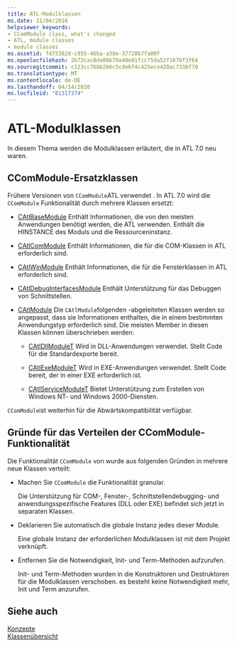 ```yaml
---
title: ATL-Modulklassen
ms.date: 11/04/2016
helpviewer_keywords:
- CComModule class, what's changed
- ATL, module classes
- module classes
ms.assetid: fd75382d-c955-46ba-a38e-37728b7fa00f
ms.openlocfilehash: 2b72cac0da06b70a40e01fcc75da52f1678f3f64
ms.sourcegitcommit: c123cc76bb2b6c5cde6f4c425ece420ac733bf70
ms.translationtype: MT
ms.contentlocale: de-DE
ms.lasthandoff: 04/14/2020
ms.locfileid: "81317374"
---
```

# <a name="atl-module-classes"></a>ATL-Modulklassen

In diesem Thema werden die Modulklassen erläutert, die in ATL 7.0 neu waren.

## <a name="ccommodule-replacement-classes"></a>CComModule-Ersatzklassen

Frühere Versionen von `CComModule`ATL verwendet . In ATL 7.0 wird die `CComModule` Funktionalität durch mehrere Klassen ersetzt:

- [CAtlBaseModule](../atl/reference/catlbasemodule-class.md) Enthält Informationen, die von den meisten Anwendungen benötigt werden, die ATL verwenden. Enthält die HINSTANCE des Moduls und die Ressourceninstanz.

- [CAtlComModule](../atl/reference/catlcommodule-class.md) Enthält Informationen, die für die COM-Klassen in ATL erforderlich sind.

- [CAtlWinModule](../atl/reference/catlwinmodule-class.md) Enthält Informationen, die für die Fensterklassen in ATL erforderlich sind.

- [CAtlDebugInterfacesModule](../atl/reference/catldebuginterfacesmodule-class.md) Enthält Unterstützung für das Debuggen von Schnittstellen.

- [CAtlModule](../atl/reference/catlmodule-class.md) Die `CAtlModule`folgenden -abgeleiteten Klassen werden so angepasst, dass sie Informationen enthalten, die in einem bestimmten Anwendungstyp erforderlich sind. Die meisten Member in diesen Klassen können überschrieben werden:

  - [CAtlDllModuleT](../atl/reference/catldllmodulet-class.md) Wird in DLL-Anwendungen verwendet. Stellt Code für die Standardexporte bereit.

  - [CAtlExeModuleT](../atl/reference/catlexemodulet-class.md) Wird in EXE-Anwendungen verwendet. Stellt Code bereit, der in einer EXE erforderlich ist.

  - [CAtlServiceModuleT](../atl/reference/catlservicemodulet-class.md) Bietet Unterstützung zum Erstellen von Windows NT- und Windows 2000-Diensten.

`CComModule`ist weiterhin für die Abwärtskompatibilität verfügbar.

## <a name="reasons-for-distributing-ccommodule-functionality"></a>Gründe für das Verteilen der CComModule-Funktionalität

Die Funktionalität `CComModule` von wurde aus folgenden Gründen in mehrere neue Klassen verteilt:

- Machen Sie `CComModule` die Funktionalität granular.

   Die Unterstützung für COM-, Fenster-, Schnittstellendebugging- und anwendungsspezifische Features (DLL oder EXE) befindet sich jetzt in separaten Klassen.

- Deklarieren Sie automatisch die globale Instanz jedes dieser Module.

   Eine globale Instanz der erforderlichen Modulklassen ist mit dem Projekt verknüpft.

- Entfernen Sie die Notwendigkeit, Init- und Term-Methoden aufzurufen.

   Init- und Term-Methoden wurden in die Konstruktoren und Destruktoren für die Modulklassen verschoben. es besteht keine Notwendigkeit mehr, Init und Term anzurufen.

## <a name="see-also"></a>Siehe auch

[Konzepte](../atl/active-template-library-atl-concepts.md)<br/>
[Klassenübersicht](../atl/atl-class-overview.md)
